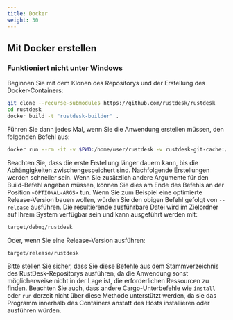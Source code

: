 ```yaml
---
title: Docker
weight: 30
---
```


## Mit Docker erstellen
### Funktioniert nicht unter Windows

Beginnen Sie mit dem Klonen des Repositorys und der Erstellung des Docker-Containers:

```sh
git clone --recurse-submodules https://github.com/rustdesk/rustdesk
cd rustdesk
docker build -t "rustdesk-builder" .
```

Führen Sie dann jedes Mal, wenn Sie die Anwendung erstellen müssen, den folgenden Befehl aus:

```sh
docker run --rm -it -v $PWD:/home/user/rustdesk -v rustdesk-git-cache:/home/user/.cargo/git -v rustdesk-registry-cache:/home/user/.cargo/registry -e PUID="$(id -u)" -e PGID="$(id -g)" rustdesk-builder
```

Beachten Sie, dass die erste Erstellung länger dauern kann, bis die Abhängigkeiten zwischengespeichert sind. Nachfolgende Erstellungen werden schneller sein. Wenn Sie zusätzlich andere Argumente für den Build-Befehl angeben müssen, können Sie dies am Ende des Befehls an der Position `<OPTIONAL-ARGS>` tun. Wenn Sie zum Beispiel eine optimierte Release-Version bauen wollen, würden Sie den obigen Befehl gefolgt von `--release` ausführen. Die resultierende ausführbare Datei wird im Zielordner auf Ihrem System verfügbar sein und kann ausgeführt werden mit:

```sh
target/debug/rustdesk
```

Oder, wenn Sie eine Release-Version ausführen:

```sh
target/release/rustdesk
```

Bitte stellen Sie sicher, dass Sie diese Befehle aus dem Stammverzeichnis des RustDesk-Repositorys ausführen, da die Anwendung sonst möglicherweise nicht in der Lage ist, die erforderlichen Ressourcen zu finden. Beachten Sie auch, dass andere Cargo-Unterbefehle wie `install` oder `run` derzeit nicht über diese Methode unterstützt werden, da sie das Programm innerhalb des Containers anstatt des Hosts installieren oder ausführen würden.
